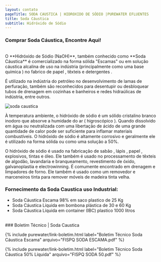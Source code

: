 ```yaml
---
layout: contato
pageTitle: SODA CAUSTICA | HIDROXIDO DE SÓDIO |PUREWATER EFLUENTES
title: Soda Cáustica
subtitle: Hidróxido de Sódio 
---
```

### Comprar Soda Cáustica, Encontre Aqui!

<br/>
O **Hidróxido de Sódio (NaOH)**, também conhecido como **Soda Cáustica** é comercializado na forma sólida "Escamas" ou em solução cáustica alcalina de uso na indústria (principalmente como uma base química ) no fabrico de papel , têxteis e detergentes . 

É utilizado na indústria do petróleo no desenvolvimento de lamas de perfuração, também são reconhecidos para desentupir ou desbloquear tubos de drenagem em cozinhas e banheiros e redes hidraúlicas de indústria, entre outros.

<img class="img-responsive pull-right" style="max-width: 50%;" src="../../website/images/soda caustica.png" alt="soda caustica">

À temperatura ambiente, o hidróxido de sódio é um sólido cristalino branco inodoro que absorve a humidade do ar ( higroscópico ). 
Quando dissolvido em água ou neutralizada com uma libertação de ácido de uma grande quantidade de calor pode ser suficiente para inflamar materiais combustíveis. O hidróxido de sódio é altamente corrosivo e geralmente ele é utilizado na forma sólida ou como uma solução a 50%.

O hidróxido de sódio é usado na fabricação de sabão , lápis , papel , explosivos, tintas e óleo. Ele também é usado no processamento de têxteis de algodão, lavandaria e branqueamento, revestimento de óxido, galvanoplastia e electrowinning. É comumente encontrado em drenagem e limpadores de forno. Ele também é usado como um removedor e marceneiros tinta para remover móveis de madeira tinta velha.

### Fornecimento da Soda Caustica uso Industrial:

- Soda Cáustica Escama 98% em saco plastico de 25 Kg
- Soda Cáustica Líquida em bombona plástica de 30 e 60 Kg
- Soda Cáustica Líquida em container (IBC) plastico 1000 litros 

<br/>
### Boletim Técnico | Soda Caustica

{% include purewater/link-boletim.html label="Boletim Técnico Soda Cáustica Escama" arquivo="FISPQ SODA ESCAMA.pdf" %}

{% include purewater/link-boletim.html label="Boletim Técnico Soda Cáustica 50% Líquida" arquivo="FISPQ SODA 50.pdf" %}

